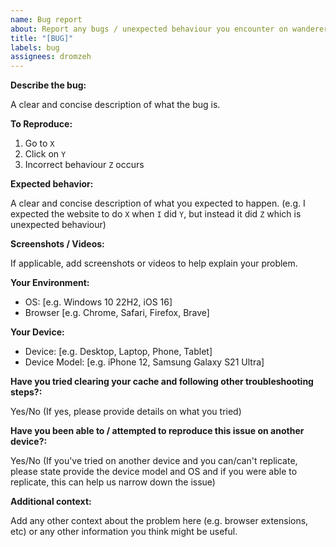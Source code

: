 ```yaml
---
name: Bug report
about: Report any bugs / unexpected behaviour you encounter on wanderer.moe
title: "[BUG]"
labels: bug
assignees: dromzeh
---
```


**Describe the bug:**

A clear and concise description of what the bug is.

**To Reproduce:**

1. Go to `X`
2. Click on `Y`
3. Incorrect behaviour `Z` occurs

**Expected behavior:**

A clear and concise description of what you expected to happen. (e.g. I expected the website to do `X` when `I` did `Y`, but instead it did `Z` which is unexpected behaviour)

**Screenshots / Videos:**

If applicable, add screenshots or videos to help explain your problem.

**Your Environment:**

- OS: [e.g. Windows 10 22H2, iOS 16]
- Browser [e.g. Chrome, Safari, Firefox, Brave]

**Your Device:**

- Device: [e.g. Desktop, Laptop, Phone, Tablet]
- Device Model: [e.g. iPhone 12, Samsung Galaxy S21 Ultra]

**Have you tried clearing your cache and following other troubleshooting steps?:**

Yes/No (If yes, please provide details on what you tried)

**Have you been able to / attempted to reproduce this issue on another device?:**

Yes/No (If you've tried on another device and you can/can't replicate, please state provide the device model and OS and if you were able to replicate, this can help us narrow down the issue)

**Additional context:**

Add any other context about the problem here (e.g. browser extensions, etc) or any other information you think might be useful.

